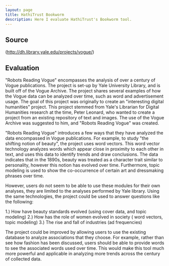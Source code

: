 ```yaml
---
layout: page
title: HathiTrust Bookworm
description: Here I evaluate HathiTrust's Bookworm tool.
---
```

## Source
(http://dh.library.yale.edu/projects/vogue/)

## Evaluation

"Robots Reading Vogue" encompasses the analysis of over a century of Vogue publications. The project is set-up by Yale University Library, and is built off of the Vogue Archive. The project shares several examples of how the Vogue data can be analyzed over time, such as word and advertisement usage. 
The goal of this project was originally to create an "interesting digital humanities" project. This project stemmed from Yale's Librarian for Digital Humanities research at the time, Peter Leonard, who wanted to create a project from an existing repository of text and images. The use of the Vogue Archive was suggested to him, and "Robots Reading Vogue" was created.

"Robots Reading Vogue" introduces a few ways that they have analyzed the data encompassed in Vogue publications. For example, to study "the shifting notion of beauty", the project uses word vectors. This word vector technology analyzes words which appear close in proximity to each other in text, and uses this data to identify trends and draw conclusions. The data indicates that in the 1890s, beauty was treated as a character trait similar to personality, however this notion has evolved over time. Furthermore, topic modeling is used to show the  co-occurrence of certain art and dressmaking phrases over time.

However, users do not seem to be able to use these modules for their own analyses, they are limited to the analyses performed by Yale library. Using the same technologies, the project could be used to answer questions like the following:

1.) How have beauty standards evolved (using cover data, and topic modeling)
2.) How has the role of women evolved in society ( word vectors, topic modeling)
3.) The rise and fall of industries (ad frequencies)

The project could be improved by allowing users to use the existing database to analyze associations that they choose. For example, rather than see how fashion has been discussed, users should be able to provide words to see the associated words used over time. This would make this tool much more powerful and applicable in analyzing more trends across the century of collected data.
